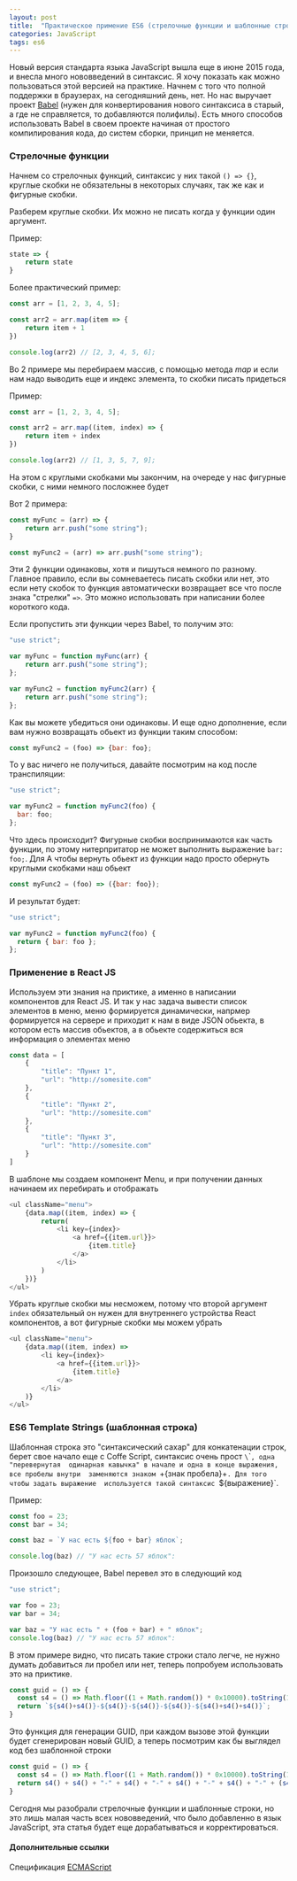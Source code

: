 ```yaml
---
layout: post
title:  "Практическое примение ES6 (стрелочные функции и шаблонные строки)"
categories: JavaScript
tags: es6
---
```


Новый версия стандарта языка JavaScript вышла еще в июне 2015 года, 
и внесла много нововведений в синтаксис. Я хочу показать как можно 
пользоваться этой версией на практике. Начнем с того что полной поддержки 
в браузерах, на сегодняшний день, нет. Но нас выручает проект 
[Babel](https://babeljs.io) (нужен для конвертирования нового синтаксиса в 
старый, а где не справляется, то добавляются полифилы). Есть много способов 
использовать Babel в своем проекте начиная от простого компилирования кода, до 
систем сборки, принцип не меняется.

### Стрелочные функции 

Начнем со стрелочных функций, синтаксис у них такой `() => {}`, 
круглые скобки не обязательны в некоторых случаях, так же как и фигурные скобки.

Разберем круглые скобки. Их можно не писать когда у функции один аргумент.

Пример:

```javascript
state => {
    return state
}
```

Более практический пример:

```javascript
const arr = [1, 2, 3, 4, 5];

const arr2 = arr.map(item => {
    return item + 1
})

console.log(arr2) // [2, 3, 4, 5, 6];
```

Во 2 примере мы перебираем массив, с помощью метода *map* и если нам надо выводить 
еще и индекс элемента, то скобки писать придеться

Пример:

```javascript
const arr = [1, 2, 3, 4, 5];

const arr2 = arr.map((item, index) => {
    return item + index
})

console.log(arr2) // [1, 3, 5, 7, 9];
```

На этом с круглыми скобками мы закончим, на очереде у нас фигурные скобки, с ними 
немного посложнее будет

Вот 2 примера:

```javascript
const myFunc = (arr) => {
    return arr.push("some string");
}
```

```javascript
const myFunc2 = (arr) => arr.push("some string");
```

Эти 2 функции одинаковы, хотя и пишуться немного по разному. Главное правило, 
если вы сомневаетесь писать скобки или нет, это если нету скобок то функция 
автоматически возвращает все что после знака "стрелки" `=>`. Это можно использовать
при написании более короткого кода.

Если пропустить эти функции через Babel, то получим это:

```javascript
"use strict";

var myFunc = function myFunc(arr) {
    return arr.push("some string");
};

var myFunc2 = function myFunc2(arr) {
    return arr.push("some string");
};
```

Как вы можете убедиться они одинаковы. И еще одно дополнение, если вам нужно
возвращать обьект из функции таким способом:

```javascript
const myFunc2 = (foo) => {bar: foo};
```

То у вас ничего не получиться, давайте посмотрим на код после транспиляции:

```javascript
"use strict";

var myFunc2 = function myFunc2(foo) {
  bar: foo;
};
```

Что здесь происходит? Фигурные скобки воспринимаются как часть 
функции, по этому нитерпритатор не может выполнить выражение `bar: foo;`. Для
А чтобы вернуть обьект из функции надо просто обернуть круглыми скобками наш обьект

```javascript
const myFunc2 = (foo) => ({bar: foo});
```

И результат будет:

```javascript
"use strict";

var myFunc2 = function myFunc2(foo) {
  return { bar: foo };
};
```

### Применение в React JS

Используем эти знания на приктике, а именно в написании компонентов для React JS.
И так у нас задача вывести список элементов в меню, меню формируется динамически, 
напрмер формируется на сервере и приходит к нам в виде JSON обьекта, в котором есть 
массив обьектов, а в обьекте содержиться вся информация о элементах меню

```javascript
const data = [
    {
        "title": "Пункт 1",
        "url": "http://somesite.com"
    },
    {
        "title": "Пункт 2",
        "url": "http://somesite.com"
    },
    {
        "title": "Пункт 3",
        "url": "http://somesite.com"
    }
]
```

В шаблоне мы создаем компонент Menu, и при получении данных начинаем их перебирать 
и отображать

```javascript
<ul className="menu">
    {data.map((item, index) => {
        return(
            <li key={index}>
                <a href={{item.url}}>
                    {item.title}
                </a>
            </li>
        )
    })}
</ul>
```

Убрать круглые скобки мы несможем, потому что второй аргумент `index` 
обязательный он нужен для внутреннего устройства React компонентов, а вот 
фигурные скобки мы можем убрать

```javascript
<ul className="menu">
    {data.map((item, index) =>
        <li key={index}>
            <a href={{item.url}}>
                {item.title}
            </a>
        </li>
    )}
</ul>
```

### ES6 Template Strings (шаблонная строка)

Шаблонная строка это "синтаксический сахар" для конкатенации строк, берет свое 
начало еще с Coffe Script, синтаксис очень прост `\`\``, одна "перевернутая 
одинарная кавычка" в начале и одна в конце выражения, все пробелы внутри 
заменяются знаком `+{знак пробела}+`. Для того чтобы задать выражение 
используется такой синтаксис `${выражение}`.

Пример: 

```javascript
const foo = 23;
const bar = 34;

const baz = `У нас есть ${foo + bar} яблок`;

console.log(baz) // "У нас есть 57 яблок":
```

Произошло следующее, Babel перевел это в следующий код

```javascript
"use strict";

var foo = 23;
var bar = 34;

var baz = "У нас есть " + (foo + bar) + " яблок";
console.log(baz) // "У нас есть 57 яблок":
```

В этом примере видно, что писать такие строки стало легче, не нужно думать 
добавиться ли пробел или нет, теперь попробуем использовать это на приктике.

```javascript
const guid = () => {
  const s4 = () => Math.floor((1 + Math.random()) * 0x10000).toString(16).substring(1);
  return `${s4()+s4()}-${s4()}-${s4()}-${s4()}-${s4()+s4()+s4()}`;
}
```

Это функция для генерации GUID, при каждом вызове этой функции будет 
сгенерирован новый GUID, а теперь посмотрим как бы выглядел код без шаблонной 
строки

```javascript
const guid = () => {
  const s4 = () => Math.floor((1 + Math.random()) * 0x10000).toString(16).substring(1);
  return s4() + s4() + "-" + s4() + "-" + s4() + "-" + s4() + "-" + (s4() + s4() + s4());;
}
```

Сегодня мы разобрали стрелочные функции и шаблонные строки, но это лишь малая 
часть всех нововведений, что было добавленно в язык JavaScript, эта статья 
будет еще дорабатываться и корректироваться.

#### Дополнительные ссылки 

Спецификация [ECMAScript](http://www.ecma-international.org/ecma-262/6.0/)
